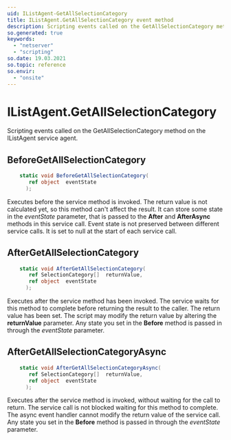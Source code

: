 ```yaml
---
uid: IListAgent-GetAllSelectionCategory
title: IListAgent.GetAllSelectionCategory event method
description: Scripting events called on the GetAllSelectionCategory method on the IListAgent service agent.
so.generated: true
keywords:
  - "netserver"
  - "scripting"
so.date: 19.03.2021
so.topic: reference
so.envir:
  - "onsite"
---
```

# IListAgent.GetAllSelectionCategory

Scripting events called on the <see cref='M:SuperOffice.CRM.Services.IListAgent.GetAllSelectionCategory'>GetAllSelectionCategory</see> method on the <see cref='IListAgent'>IListAgent</see>  service agent.

## BeforeGetAllSelectionCategory
```cs
    static void BeforeGetAllSelectionCategory(
       ref object  eventState
      );
```
Executes before the service method is invoked.
The return value is not calculated yet, so this method can't affect the result.
It can store some state in the *eventState* parameter, that is passed to the **After** and **AfterAsync** methods in this service call.
Event state is not preserved between different service calls. It is set to null at the start of each service call.
## AfterGetAllSelectionCategory
```cs
    static void AfterGetAllSelectionCategory(
       ref SelectionCategory[]  returnValue,
       ref object  eventState
      );
```
Executes after the service method has been invoked. The service waits for this method to complete before returning the result to the caller.
The return value has been set. The script may modify the return value by altering the **returnValue** parameter.
Any state you set in the **Before** method is passed in through the *eventState* parameter.
## AfterGetAllSelectionCategoryAsync
```cs
    static void AfterGetAllSelectionCategoryAsync(
       ref SelectionCategory[]  returnValue,
       ref object  eventState
      );
```
Executes after the service method is invoked, without waiting for the call to return.
The service call is not blocked waiting for this method to complete.
The async event handler cannot modify the return value of the service call.
Any state you set in the **Before** method is passed in through the *eventState* parameter.

